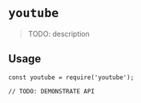 # `youtube`

> TODO: description

## Usage

```
const youtube = require('youtube');

// TODO: DEMONSTRATE API
```

